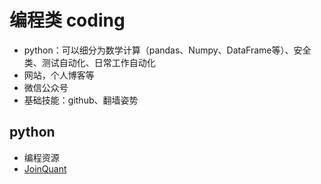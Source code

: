 # 编程类 coding
- python：可以细分为数学计算（pandas、Numpy、DataFrame等）、安全类、测试自动化、日常工作自动化
- 网站，个人博客等
- 微信公众号
- 基础技能：github、翻墙姿势

## python
- 编程资源
- [JoinQuant](/joinquant)